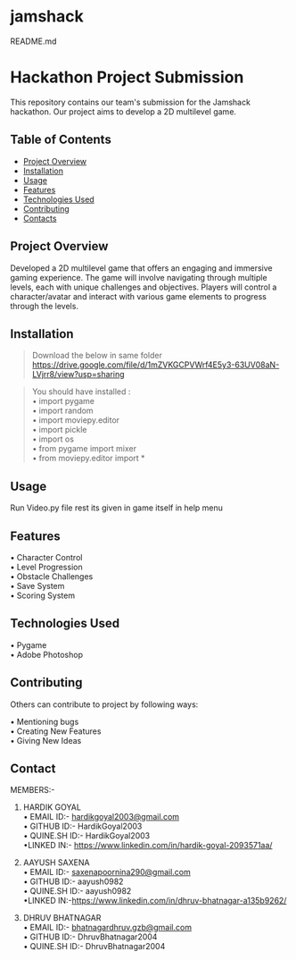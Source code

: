 # jamshack
README.md

# Hackathon Project Submission

This repository contains our team's submission for the Jamshack hackathon. Our project aims to develop a 2D multilevel game.

## Table of Contents

- [Project Overview](#project-overview)
- [Installation](#installation)
- [Usage](#usage)
- [Features](#features)
- [Technologies Used](#technologies-used)
- [Contributing](#contributing)
- [Contacts](#contacts)

## Project Overview

Developed a 2D multilevel game that
offers an engaging and immersive
gaming experience. The game will
involve navigating through multiple
levels, each with unique challenges
and objectives. Players will control a
character/avatar and interact with
various game elements to progress
through the levels.

## Installation

>Download the below in same folder<br>
https://drive.google.com/file/d/1mZVKGCPVWrf4E5y3-63UV08aN-LVjrr8/view?usp=sharing

>You should have installed : <br>
• import pygame<br>
• import random<br>
• import moviepy.editor<br>
• import pickle<br>
• import os<br>
• from pygame import mixer<br>
• from moviepy.editor import *<br>

## Usage

Run Video.py file rest its given in game itself in help menu

## Features

• Character Control<br>
• Level Progression<br>
• Obstacle Challenges<br>
• Save System<br>
• Scoring System<br>

## Technologies Used

• Pygame<br>
• Adobe Photoshop<br>

## Contributing

Others can contribute to project by following ways:<br>

• Mentioning bugs<br>
• Creating New Features<br>
• Giving New Ideas<br>

## Contact

MEMBERS:-<br>
1) HARDIK GOYAL<br>
• EMAIL ID:- hardikgoyal2003@gmail.com<br>
• GITHUB ID:- HardikGoyal2003<br>
• QUINE.SH ID:- HardikGoyal2003<br>
•LINKED IN:- https://www.linkedin.com/in/hardik-goyal-2093571aa/<br>

2) AAYUSH SAXENA<br>
• EMAIL ID:- saxenapoornina290@gmail.com<br>
• GITHUB ID:- aayush0982<br>
• QUINE.SH ID:- aayush0982<br>
•LINKED IN:-https://www.linkedin.com/in/dhruv-bhatnagar-a135b9262/<br>

3) DHRUV BHATNAGAR<br>
• EMAIL ID:- bhatnagardhruv.gzb@gmail.com<br>
• GITHUB ID:- DhruvBhatnagar2004<br>
• QUINE.SH ID:- DhruvBhatnagar2004<br>




